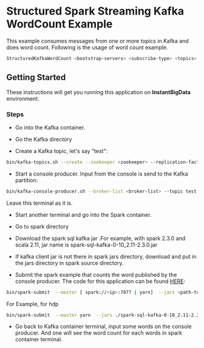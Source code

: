 # Structured Spark Streaming Kafka WordCount Example

This example consumes messages from one or more topics in Kafka and does word count. Following is the usage of word count example.

```bash
StructuredKafkaWordCount <bootstrap-servers> <subscribe-type> <topics>
```

## Getting Started

These instructions will get you running this application on **InstantBigData** environment.


### Steps

* Go into the Kafka container.

* Go the Kafka directory

* Create a Kafka topic, let's say "test":

```bash
bin/kafka-topics.sh --create --zookeeper <zookeeper> --replication-factor 1 --partitions 1 --topic test
```

* Start a console producer. Input from the console is send to the Kafka partition:

```bash
bin/kafka-console-producer.sh --broker-list <broker-list> --topic test
```
Leave this terminal as it is.

* Start another terminal and go into the Spark container.

* Go to spark directory

* Download the spark sql kafka jar .For example, with spark 2.3.0 and scala 2.11, jar name is spark-sql-kafka-0-10_2.11-2.3.0.jar

* If kafka client jar is not there in spark jars directory, download and put in the jars directory in spark source directory.

* Submit the spark example that counts the word published by the console producer. The code for this application can be found [HERE](https://github.com/apache/spark/blob/branch-2.3/examples/src/main/scala/org/apache/spark/examples/sql/streaming/StructuredKafkaWordCount.scala):
```bash
bin/spark-submit  --master [ spark://<ip>:7077 | yarn]  --jars <path-to-spark-sql-kafka-jar>  --packages <groupId:artifactId:version>  --class org.apache.spark.examples.sql.streaming.StructuredKafkaWordCount   <path-to-spark-examples-jar>  <kafka-broker> subscribe  test
```

For Example, for hdp 
```bash
bin/spark-submit  --master yarn  --jars ./spark-sql-kafka-0-10_2.11-2.3.0.jar  --packages org.apache.spark:spark-sql-kafka-0-10_2.11:2.3.0  --class org.apache.spark.examples.sql.streaming.StructuredKafkaWordCount   ./examples/jars/spark-examples_2.11-2.3.0.2.6.5.0-292.jar  <kafka-broker> subscribe  test
```

* Go back to Kafka container terminal, input some words on the console producer. And one will see the word count for each words in spark container terminal.


